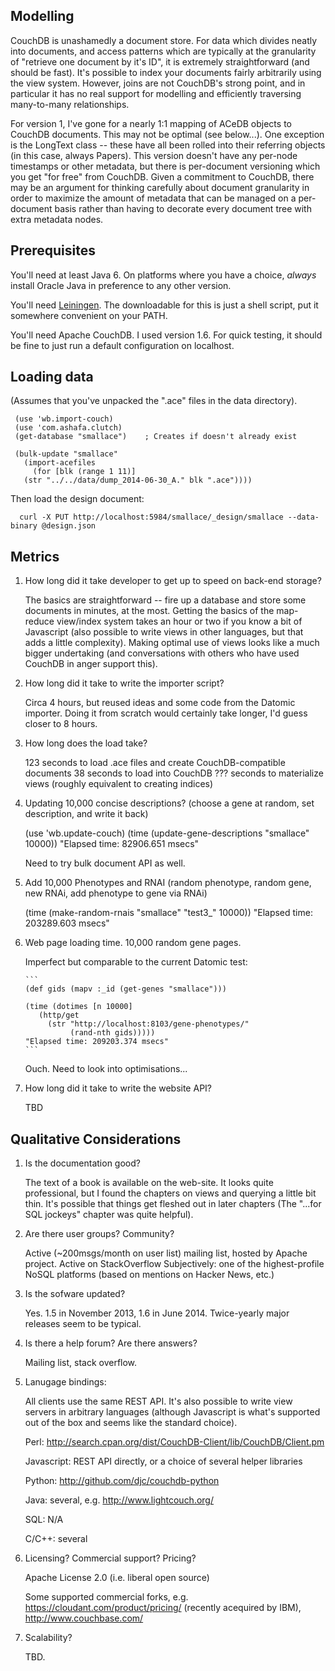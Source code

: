 Modelling
---------

CouchDB is unashamedly a document store.  For data which divides
neatly into documents, and access patterns which are typically at the
granularity of "retrieve one document by it's ID", it is extremely
straightforward (and should be fast).  It's possible to index your
documents fairly arbitrarily using the view system.  However, joins
are not CouchDB's strong point, and in particular it has no real
support for modelling and efficiently traversing many-to-many
relationships.

For version 1, I've gone for a nearly 1:1 mapping of ACeDB objects to
CouchDB documents.  This may not be optimal (see below...).  One exception
is the LongText class -- these have all been rolled into their referring
objects (in this case, always Papers).  This version doesn't have any
per-node timestamps or other metadata, but there is per-document versioning
which you get "for free" from CouchDB.  Given a commitment to CouchDB, there
may be an argument for thinking carefully about document granularity in order
to maximize the amount of metadata that can be managed on a per-document
basis rather than having to decorate every document tree with extra
metadata nodes.


Prerequisites
-------------

You'll need at least Java 6.  On platforms where you have a choice,
*always* install Oracle Java in preference to any other version.

You'll need [Leiningen](http://leiningen.org/).  The downloadable for this is just
a shell script, put it somewhere convenient on your PATH.

You'll need Apache CouchDB.  I used version 1.6.  For quick testing, it should be fine
to just run a default configuration on localhost.

Loading data
-------------

(Assumes that you've unpacked the ".ace" files in the data directory).

     (use 'wb.import-couch)
     (use 'com.ashafa.clutch)
     (get-database "smallace")    ; Creates if doesn't already exist

     (bulk-update "smallace"
       (import-acefiles
         (for [blk (range 1 11)] 
	   (str "../../data/dump_2014-06-30_A." blk ".ace"))))

Then load the design document:

      curl -X PUT http://localhost:5984/smallace/_design/smallace --data-binary @design.json 

Metrics
-------

1. How long did it take developer to get up to speed on back-end storage?

   The basics are straightforward -- fire up a database and store some documents in
   minutes, at the most.  Getting the basics of the map-reduce view/index system takes
   an hour or two if you know a bit of Javascript (also possible to write views in other
   languages, but that adds a little complexity).  Making optimal use of views looks
   like a much bigger undertaking (and conversations with others who have used CouchDB
   in anger support this).

2. How long did it take to write the importer script?

   Circa 4 hours, but reused ideas and some code from the Datomic importer.  Doing it
   from scratch would certainly take longer, I'd guess closer to 8 hours.

3. How long does the load take?

   123 seconds to load .ace files and create CouchDB-compatible documents
   38 seconds to load into CouchDB
   ??? seconds to materialize views (roughly equivalent to creating indices)

4. Updating 10,000 concise descriptions? (choose a gene at random, set description, and write it back)

   (use 'wb.update-couch)
   (time (update-gene-descriptions "smallace" 10000))
   "Elapsed time: 82906.651 msecs"

   Need to try bulk document API as well.


5. Add 10,000 Phenotypes and RNAI (random phenotype, random gene, new RNAi, add phenotype to gene via RNAi)

   (time (make-random-rnais "smallace" "test3_" 10000))
   "Elapsed time: 203289.603 msecs"

6. Web page loading time.   10,000 random gene pages.

   Imperfect but comparable to the current Datomic test:

       ```
       (def gids (mapv :_id (get-genes "smallace")))

       (time (dotimes [n 10000] 
          (http/get 
            (str "http://localhost:8103/gene-phenotypes/" 
                 (rand-nth gids)))))
       "Elapsed time: 209203.374 msecs"
       ```

   Ouch.  Need to look into optimisations...

7. How long did it take to write the website API?

   TBD
     

Qualitative Considerations
--------------------------

1. Is the documentation good?

   The text of a book is available on the web-site.  It looks quite
   professional, but I found the chapters on views and querying a
   little bit thin.  It's possible that things get fleshed out in
   later chapters (The "...for SQL jockeys" chapter was quite
   helpful).

2. Are there user groups?  Community?

   Active (~200msgs/month on user list) mailing list, hosted by Apache project.
   Active on StackOverflow
   Subjectively: one of the highest-profile NoSQL platforms (based on mentions on
   Hacker News, etc.)

3. Is the sofware updated?

   Yes.  1.5 in November 2013, 1.6 in June 2014.  Twice-yearly major releases seem
   to be typical.

4. Is there a help forum?  Are there answers?

   Mailing list, stack overflow.

5. Lanugage bindings:

   All clients use the same REST API.  It's also possible to write view servers
   in arbitrary languages (although Javascript is what's supported out of the box
   and seems like the standard choice).

   Perl: http://search.cpan.org/dist/CouchDB-Client/lib/CouchDB/Client.pm

   Javascript: REST API directly, or a choice of several helper libraries

   Python: http://github.com/djc/couchdb-python

   Java: several, e.g. http://www.lightcouch.org/

   SQL: N/A

   C/C++: several

6. Licensing?  Commercial support?  Pricing?

   Apache License 2.0 (i.e. liberal open source)

   Some supported commercial forks, e.g. https://cloudant.com/product/pricing/ (recently
   acequired by IBM), http://www.couchbase.com/

7. Scalability?

   TBD.
